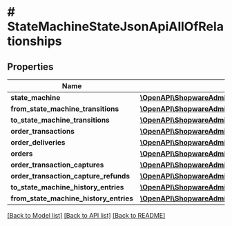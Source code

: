 # # StateMachineStateJsonApiAllOfRelationships

## Properties

Name | Type | Description | Notes
------------ | ------------- | ------------- | -------------
**state_machine** | [**\OpenAPI\ShopwareAdminApiClient\Model\StateMachineStateJsonApiAllOfRelationshipsStateMachine**](StateMachineStateJsonApiAllOfRelationshipsStateMachine.md) |  | [optional]
**from_state_machine_transitions** | [**\OpenAPI\ShopwareAdminApiClient\Model\StateMachineStateJsonApiAllOfRelationshipsFromStateMachineTransitions**](StateMachineStateJsonApiAllOfRelationshipsFromStateMachineTransitions.md) |  | [optional]
**to_state_machine_transitions** | [**\OpenAPI\ShopwareAdminApiClient\Model\StateMachineStateJsonApiAllOfRelationshipsToStateMachineTransitions**](StateMachineStateJsonApiAllOfRelationshipsToStateMachineTransitions.md) |  | [optional]
**order_transactions** | [**\OpenAPI\ShopwareAdminApiClient\Model\StateMachineStateJsonApiAllOfRelationshipsOrderTransactions**](StateMachineStateJsonApiAllOfRelationshipsOrderTransactions.md) |  | [optional]
**order_deliveries** | [**\OpenAPI\ShopwareAdminApiClient\Model\StateMachineStateJsonApiAllOfRelationshipsOrderDeliveries**](StateMachineStateJsonApiAllOfRelationshipsOrderDeliveries.md) |  | [optional]
**orders** | [**\OpenAPI\ShopwareAdminApiClient\Model\StateMachineStateJsonApiAllOfRelationshipsOrders**](StateMachineStateJsonApiAllOfRelationshipsOrders.md) |  | [optional]
**order_transaction_captures** | [**\OpenAPI\ShopwareAdminApiClient\Model\StateMachineStateJsonApiAllOfRelationshipsOrderTransactionCaptures**](StateMachineStateJsonApiAllOfRelationshipsOrderTransactionCaptures.md) |  | [optional]
**order_transaction_capture_refunds** | [**\OpenAPI\ShopwareAdminApiClient\Model\StateMachineStateJsonApiAllOfRelationshipsOrderTransactionCaptureRefunds**](StateMachineStateJsonApiAllOfRelationshipsOrderTransactionCaptureRefunds.md) |  | [optional]
**to_state_machine_history_entries** | [**\OpenAPI\ShopwareAdminApiClient\Model\StateMachineStateJsonApiAllOfRelationshipsToStateMachineHistoryEntries**](StateMachineStateJsonApiAllOfRelationshipsToStateMachineHistoryEntries.md) |  | [optional]
**from_state_machine_history_entries** | [**\OpenAPI\ShopwareAdminApiClient\Model\StateMachineStateJsonApiAllOfRelationshipsFromStateMachineHistoryEntries**](StateMachineStateJsonApiAllOfRelationshipsFromStateMachineHistoryEntries.md) |  | [optional]

[[Back to Model list]](../../README.md#models) [[Back to API list]](../../README.md#endpoints) [[Back to README]](../../README.md)
